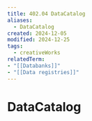 ```yaml
---
title: 402.04 DataCatalog
aliases:
  - DataCatalog
created: 2024-12-05
modified: 2024-12-25
tags:
  - creativeWorks
relatedTerm: 
- "[[Databanks]]"
- "[[Data registries]]"
---
```

# DataCatalog
